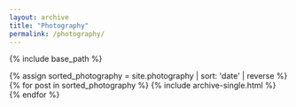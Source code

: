 ```yaml
---
layout: archive
title: "Photography"
permalink: /photography/
---
```


{% include base_path %}

{% assign sorted_photography = site.photography | sort: 'date' | reverse %}
{% for post in sorted_photography %}
  {% include archive-single.html %}
{% endfor %}
